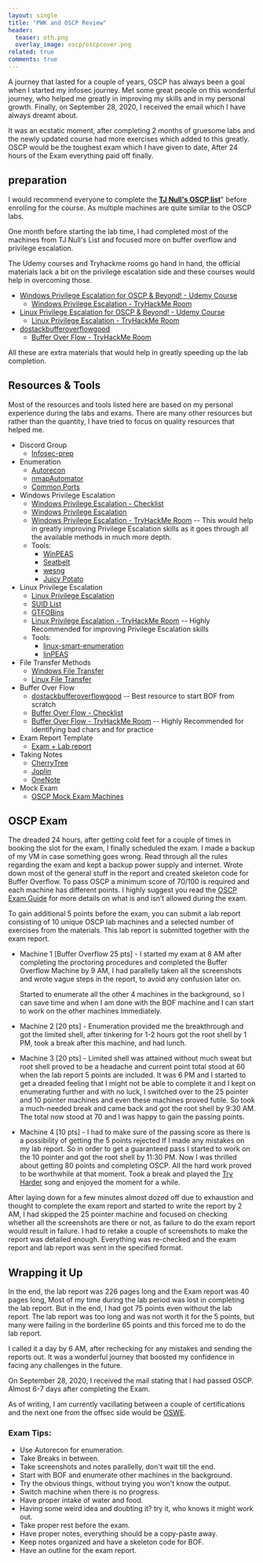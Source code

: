 ```yaml
---
layout: single
title: "PWK and OSCP Review"
header:
  teaser: oth.png
  overlay_image: oscp/oscpcover.png
related: true
comments: true
---
```


A journey that lasted for a couple of years, OSCP has always been a goal when I started my infosec journey. Met some great people on this wonderful journey, 
who helped me greatly in improving my skills and in my personal growth. Finally, on September 28, 2020, I received the email which I have always dreamt about. 

It was an ecstatic moment, after completing 2 months of gruesome labs and the newly updated course had more exercises which added to this greatly. 
OSCP would be the toughest exam which I have given to date, After 24 hours of the Exam everything paid off finally. 


## preparation 

I would recommend everyone to complete the [__TJ Null's OSCP list__](https://docs.google.com/spreadsheets/d/1dwSMIAPIam0PuRBkCiDI88pU3yzrqqHkDtBngUHNCw8/edit#gid=0)"
before enrolling for the course. As multiple machines are quite similar to the OSCP labs.

One month before starting the lab time, I had completed most of the machines from TJ Null's List and focused more on buffer overflow and privilege escalation.

The Udemy courses and Tryhackme rooms go hand in hand, the official materials lack a bit on the privilege escalation side and these courses would help in 
overcoming those.

- [Windows Privilege Escalation for OSCP & Beyond! - Udemy Course](https://www.udemy.com/course/windows-privilege-escalation/)
  - [Windows Privilege Escalation - TryHackMe Room](https://tryhackme.com/room/windows10privesc)
- [Linux Privilege Escalation for OSCP & Beyond! - Udemy Course](https://www.udemy.com/course/linux-privilege-escalation/)
  - [Linux Privilege Escalation - TryHackMe Room](https://tryhackme.com/room/linuxprivesc)
- [dostackbufferoverflowgood](https://github.com/justinsteven/dostackbufferoverflowgood)
  - [Buffer Over Flow - TryHackMe Room](https://tryhackme.com/room/bufferoverflowprep)

All these are extra materials that would help in greatly speeding up the lab completion.


## Resources & Tools

Most of the resources and tools listed here are based on my personal experience during the labs and exams. There are many other resources but rather 
than the quantity, I have tried to focus on quality resources that helped me.

* Discord Group
  - [Infosec-prep](https://discord.com/invite/infosecprep) 
* Enumeration
  - [Autorecon](https://github.com/Tib3rius/AutoRecon)
  - [nmapAutomator](https://github.com/21y4d/nmapAutomator)
  - [Common Ports](https://sushant747.gitbooks.io/total-oscp-guide/content/list_of_common_ports.html)
* Windows Privilege Escalation
  - [Windows Privilege Escalation - Checklist](https://github.com/netbiosX/Checklists/blob/master/Windows-Privilege-Escalation.md)
  - [Windows Privilege Escalation](https://securism.wordpress.com/oscp-notes-privilege-escalation-windows/)
  - [Windows Privilege Escalation - TryHackMe Room](https://tryhackme.com/room/windows10privesc)  -- This would help in greatly improving Privilege Escalation skills as it goes through all the available methods in much more depth.
  - Tools:
	- [WinPEAS](https://github.com/carlospolop/PEASS-ng/tree/master/winPEAS)
	- [Seatbelt](https://github.com/GhostPack/Seatbelt)
	- [wesng](https://github.com/bitsadmin/wesng)
	- [Juicy Potato](https://github.com/ohpe/juicy-potato)
* Linux Privilege Escalation
  - [Linux Privilege Escalation](https://payatu.com/guide-linux-privilege-escalation)
  - [SUID List](https://pentestlab.blog/2017/09/25/suid-executables/)
  - [GTFOBins](https://gtfobins.github.io/)
  - [Linux Privilege Escalation - TryHackMe Room](https://tryhackme.com/room/linuxprivesc) -- Highly Recommended for improving Privilege Escalation skills
  - Tools:
	- [linux-smart-enumeration](https://github.com/diego-treitos/linux-smart-enumeration)
	- [linPEAS](https://github.com/carlospolop/PEASS-ng/tree/master/linPEAS)
* File Transfer Methods
  - [Windows File Transfer](https://isroot.nl/2018/07/09/post-exploitation-file-transfers-on-windows-the-manual-way/)
  - [Linux File Transfer](https://sushant747.gitbooks.io/total-oscp-guide/content/transfering_files.html)
* Buffer Over Flow
  - [dostackbufferoverflowgood](https://github.com/justinsteven/dostackbufferoverflowgood) -- Best resource to start BOF from scratch 
  - [Buffer Over Flow - Checklist](https://github.com/Arken2/Everything-OSCP/blob/master/Checklists/WindowsBufferOverflowChecklist.pdf)
  - [Buffer Over Flow - TryHackMe Room](https://tryhackme.com/room/bufferoverflowprep) -- Highly Recommended for identifying bad chars and for practice 
* Exam Report Template
  - [Exam + Lab report](https://github.com/whoisflynn/OSCP-Exam-Report-Template)
* Taking Notes
  - [CherryTree](https://github.com/giuspen/cherrytree)
  - [Joplin](https://github.com/laurent22/joplin)
  - [OneNote](https://www.microsoft.com/en-us/microsoft-365/onenote/digital-note-taking-app)
* Mock Exam
  - [OSCP Mock Exam Machines](https://github.com/six2dez/OSCP-Human-Guide/blob/master/README.md#exam-mockups)

## OSCP Exam

The dreaded 24 hours, after getting cold feet for a couple of times in booking the slot for the exam, I finally scheduled the exam. I made a backup of my VM in case something goes wrong. Read through all the rules regarding the exam and kept a backup power supply and internet. Wrote down most of the general stuff in the report
and created skeleton code for Buffer Overflow. To pass OSCP a minimum score of 70/100 is required and each machine has different points.
I highly suggest you read the [OSCP Exam Guide](https://help.offensive-security.com/hc/en-us/articles/360040165632-OSCP-Exam-Guide) for more details on what is and isn’t allowed during the exam.

To gain additional 5 points before the exam, you can submit a lab report consisting of 10 unique OSCP lab machines and a selected number of exercises from the materials.
This lab report is submitted together with the exam report.

* Machine 1 [Buffer Overflow 25 pts] -
I started my exam at 8 AM after completing the proctoring procedures and completed the Buffer Overflow Machine by 9 AM, I had parallelly taken all the screenshots and wrote vague
steps in the report, to avoid any confusion later on.

  Started to enumerate all the other 4 machines in the background, so I can save time and when I am done with the BOF machine and I can start to work on the other machines 
Immediately.

* Machine 2 [20 pts] -
Enumeration provided me the breakthrough and got the limited shell, after tinkering for 1-2 hours got the root shell by 1 PM, took a break after this machine, and had lunch.

* Machine 3 [20 pts] -
Limited shell was attained without much sweat but root shell proved to be a headache and current point total stood at 60 when the lab report 5 points are included. 
It was 6 PM and I started to get a dreaded feeling that I might not be able to complete it and I kept on enumerating further and with no luck, I switched over to the 
25 pointer and 10 pointer machines and even these machines proved futile. So took a much-needed break and came back and got the root shell by 9:30 AM. The total now stood at 70 and I was happy to gain the passing points.

* Machine 4 [10 pts] -
I had to make sure of the passing score as there is a possibility of getting the 5 points rejected If I made any mistakes on my lab report. So in order to get a guaranteed pass
I started to work on the 10 pointer and got the root shell by 11:30 PM. Now I was thrilled about getting 80 points and completing OSCP. All the hard work proved to be worthwhile
at that moment. Took a break and played the [Try Harder](https://www.offensive-security.com/offsec/say-try-harder/) song and enjoyed the moment for a while. 

After laying down for a few minutes almost dozed off due to exhaustion and thought to complete the exam report and started to write the report by 2 AM, I had skipped the 25 pointer machine and focused on checking whether all the screenshots are there or not, as failure to do the exam report would result in failure. I had to retake a couple of screenshots to make the report was detailed enough. Everything was re-checked and the exam report and lab report was sent in the specified format.

## Wrapping it Up

In the end, the lab report was 226 pages long and the Exam report was 40 pages long, Most of my time during the lab period was lost in completing the lab report. But in the end, I had got 75 points even without the lab report. The lab report was too long and was not worth it for the 5 points, but many were failing in the borderline 65 points and this forced me to do the lab report.

I called it a day by 6 AM, after rechecking for any mistakes and sending the reports out. It was a wonderful journey that boosted my confidence in facing any challenges in the future.

On September 28, 2020, I received the mail stating that I had passed OSCP. Almost 6-7 days after completing the Exam.

<div data-iframe-width="250" data-iframe-height="270" data-share-badge-id="6fd420ed-eafb-48ed-bff4-e442bcf5df15" data-share-badge-host="https://www.credly.com"></div><script type="text/javascript" async src="//cdn.credly.com/assets/utilities/embed.js"></script>


As of writing, I am currently vacillating between a couple of certifications and the next one from the offsec side would be [OSWE](https://www.offensive-security.com/awae-oswe/).

###  Exam Tips:

* Use Autorecon for enumeration.
* Take Breaks in between.
* Take screenshots and notes parallelly, don't wait till the end.
* Start with BOF and enumerate other machines in the background.
* Try the obvious things, without trying you won't know the output.
* Switch machine when there is no progress.
* Have proper intake of water and food.
* Having some weird idea and doubting it? try it, who knows it might work out.
* Take proper rest before the exam.
* Have proper notes, everything should be a copy-paste away. 
* Keep notes organized and have a skeleton code for BOF.
* Have an outline for the exam report.



